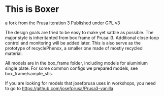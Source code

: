 # This is Boxer
a fork from the Prusa iteration 3
Published under GPL v3

The design goals are tried to be easy to make yet satble as possible.  The major style is inheritanted from box frame of Prusa i3.  Additional close-loop control and monitoring will be added later.  This is also serve as the prototype of recyclePhenox, a smaller one made of mostly recycled material.   

All models are in the box_frame folder, including models for aluminium single plate. For some common configs we prepared models, see box_frame/sample_stls.

If you are looking for models that josefprusa uses in workshops, you need to go to https://github.com/josefprusa/Prusa3-vanilla
